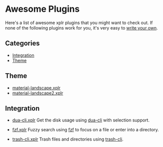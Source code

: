 Awesome Plugins
===============

Here's a list of awesome xplr plugins that you might want to check out. If none
of the following plugins work for you, it's very easy to
[write your own](./writing-plugins.md).


Categories
----------

- [Integration](#integration)
- [Theme](#theme)


Theme
-----

- [material-landscape.xplr](https://github.com/sayanarijit/material-landscape.xplr)
- [material-landscape2.xplr](https://github.com/sayanarijit/material-landscape2.xplr)


Integration
-----------

- [dua-cli.xplr](https://github.com/sayanarijit/dua-cli.xplr)
  Get the disk usage using [dua-cli](https://github.com/Byron/dua-cli) with
  selection support.

- [fzf.xplr](https://github.com/sayanarijit/fzf.xplr)
  Fuzzy search using [fzf](https://github.com/junegunn/fzf) to focus on a file
  or enter into a directory.

- [trash-cli.xplr](https://github.com/sayanarijit/trash-cli.xplr)
  Trash files and directories using
  [trash-cli](https://github.com/andreafrancia/trash-cli).
